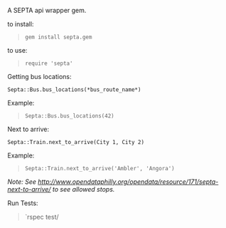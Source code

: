 A SEPTA api wrapper gem.

to install:

>`gem install septa.gem`

to use:

>`require 'septa'`


Getting bus locations:

`Septa::Bus.bus_locations(*bus_route_name*)`

Example:

>`Septa::Bus.bus_locations(42)`


Next to arrive:

`Septa::Train.next_to_arrive(City 1, City 2)`

Example:

>`Septa::Train.next_to_arrive('Ambler', 'Angora')`

_Note: See http://www.opendataphilly.org/opendata/resource/171/septa-next-to-arrive/ to see allowed stops._

Run Tests:
> `rspec test/
